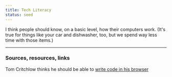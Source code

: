 ```yaml
---
title: Tech Literacy
status: seed
---
```


I think people should know, on a basic level, how their computers work. (It's true for things like your car and dishwasher, too, but we spend way less time with those items.)

---
### Sources, resources, links

Tom Critchlow thinks he should be able to [write code in his browser](https://tomcritchlow.com/2021/01/14/new-browsers/)
